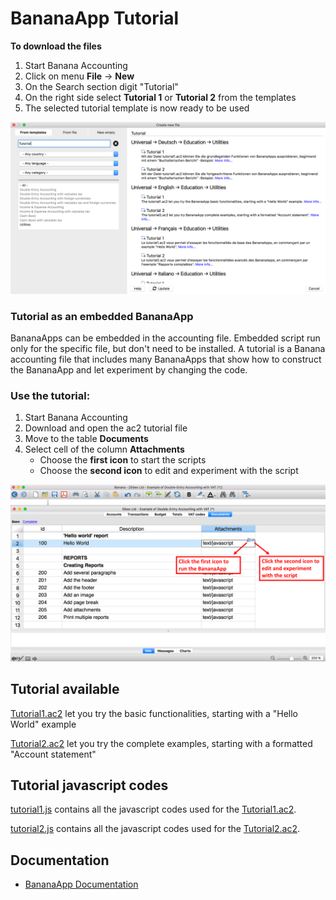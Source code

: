 # BananaApp Tutorial

**To download the files**

1. Start Banana Accounting
2. Click on menu **File** -> **New**
3. On the Search section digit "Tutorial"
4. On the right side select **Tutorial 1** or **Tutorial 2** from the templates
5. The selected tutorial template is now ready to be used

![search_tutorial_template](https://raw.githubusercontent.com/BananaAccounting/General/master/TutorialApps/images/search_tutorial_templates.png)

### Tutorial as an embedded BananaApp
BananaApps can be embedded in the accounting file.
Embedded script run only for the specific file, but don't need to be installed. 
A  tutorial is a  Banana accounting file that includes many BananaApps that show how to construct the BananaApp and let  experiment by changing the code. 

### Use the tutorial: 

1. Start Banana Accounting
2. Download and open the ac2 tutorial file 
3. Move to  the table **Documents**
4. Select cell of the column **Attachments**
   * Choose the **first icon** to start the scripts
   * Choose the **second icon** to edit and experiment with the script 

![manage_tutorial_apps](https://raw.githubusercontent.com/BananaAccounting/General/master/TutorialApps/images/manage_tutorial_app.png)

## Tutorial available
[Tutorial1.ac2](https://github.com/BananaAccounting/General/blob/master/TutorialApps/tutorial1.ac2?raw=true) let you try the basic functionalities, starting with a "Hello World" example

[Tutorial2.ac2](https://github.com/BananaAccounting/General/blob/master/TutorialApps/tutorial2.ac2?raw=true) let you try the complete examples, starting with a formatted "Account statement"
 
## Tutorial javascript codes
[tutorial1.js](https://raw.githubusercontent.com/BananaAccounting/General/master/TutorialApps/tutorial1.js) contains all the javascript codes used for the [Tutorial1.ac2](https://github.com/BananaAccounting/General/blob/master/TutorialApps/tutorial1.ac2?raw=true).

[tutorial2.js](https://raw.githubusercontent.com/BananaAccounting/General/master/TutorialApps/tutorial2.js) contains all the javascript codes used for the [Tutorial2.ac2](https://github.com/BananaAccounting/General/blob/master/TutorialApps/tutorial2.ac2?raw=true).

## Documentation
* [BananaApp Documentation](https://www.banana.ch/doc9/en/node/4065)
